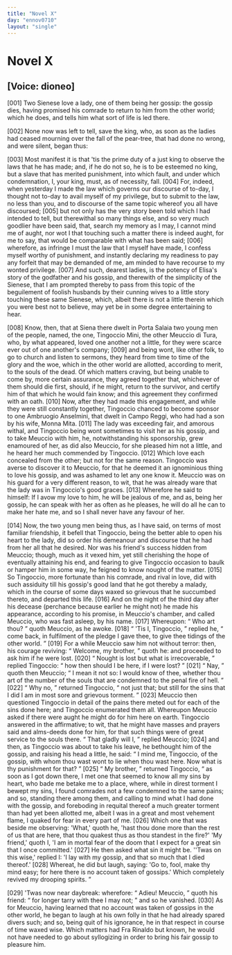 ```yaml
---
title: "Novel X"
day: "ennov0710"
layout: "single"
---
```

<div id="nov0710" type="novella" who="dioneo">
 <h1>
  Novel X
 </h1>
 <p>
  <h2>
   [Voice: dioneo]
  </h2>
 </p>
 <argument>
  <p>
   <a name="p07100001">
    [001]
   </a>
   Two Sienese love a lady, one of them being
her gossip: the gossip dies, having promised his comrade to return to him from the other
world; which he does, and tells him what sort of life is led
there.
  </p>
 </argument>
 <div3 type="commentary" who="author">
  <p>
   <a name="p07100002">
    [002]
   </a>
   None
   now was left to tell, save
	the king, who, as soon as the ladies had ceased mourning over the fall of the pear-tree,
	that had done no wrong, and were silent, began thus:
  </p>
 </div3>
 <div3 type="commentary" who="dioneo">
  <p>
   <a name="p07100003">
    [003]
   </a>
   Most manifest it is that
      'tis the prime duty of a just king to observe the laws that he has made; and, if he do not
      so, he is to be esteemed no king, but a slave that has merited punishment, into which
      fault, and under which condemnation, I, your king, must, as of necessity,
      fall.
   <a name="p07100004">
    [004]
   </a>
   For, indeed, when yesterday I made the law which governs our discourse of
      to-day, I thought not to-day to avail myself of my privilege, but to submit to the law, no
      less than you, and to discourse of the same topic whereof you all have discoursed;
   <a name="p07100005">
    [005]
   </a>
   but not only has the very story
      been told which I had intended to tell, but therewithal so many things else, and so very
      much goodlier have been said, that, search my memory as I may, I cannot mind me of aught,
      nor wot I that touching such a matter there is indeed aught, for me to say, that would be
      comparable with what has been said;
   <a name="p07100006">
    [006]
   </a>
   wherefore, as infringe I must the law that
      I myself have made, I confess myself worthy of punishment, and instantly declaring my
      readiness to pay any forfeit that may be demanded of me, am minded to have recourse to my
      wonted privilege.
   <a name="p07100007">
    [007]
   </a>
   And such, dearest ladies, is the potency of Elisa's story of
      the godfather and his gossip, and therewith of the simplicity of the Sienese, that I am
      prompted thereby to pass from this topic of the beguilement of foolish husbands by their
      cunning wives to a
   little story touching these same Sienese, which, albeit there is not a little
      therein which you were best not to believe, may yet be in
      some degree entertaining to hear.
  </p>
 </div3>
 <p>
  <a name="p07100008">
   [008]
  </a>
  Know, then, that at Siena there dwelt in Porta
Salaia two young men of the people, named, the one, Tingoccio Mini, the other Meuccio di
Tura, who, by what appeared, loved one another not a little, for they were scarce ever out
of one another's company;
  <a name="p07100009">
   [009]
  </a>
  and being wont, like other folk, to go to church and
listen to sermons, they heard from time to time of the glory and the woe, which in the
other world are allotted, according to merit, to the souls of the dead.  Of which matters
craving, but being unable to come by, more certain assurance, they agreed together that,
whichever of them should die first, should, if he might, return to the survivor, and
certify him of that which he would fain know; and this agreement they confirmed with an
oath.
  <a name="p07100010">
   [010]
  </a>
  Now, after they had made this engagement, and while they were still
constantly together, Tingoccio chanced to become sponsor to one Ambruogio Anselmini, that
dwelt in Campo Reggi, who had had a son by his wife, Monna Mita.
  <a name="p07100011">
   [011]
  </a>
  The lady was
exceeding fair, and amorous withal, and Tingoccio being wont sometimes to visit her as his
gossip, and to take Meuccio with him, he,
notwithstanding his sponsorship, grew enamoured of her, as did also
Meuccio, for she pleased him not a little, and he heard her much commended by
Tingoccio.
  <a name="p07100012">
   [012]
  </a>
  Which love each concealed from the other; but not for the same
reason. Tingoccio was averse to discover it to Meuccio, for that he deemed it an
ignominious thing to love his gossip, and was ashamed to let any one know it. Meuccio was
on his guard for a very different reason, to wit, that he was already ware that the lady
was in Tingoccio's good graces.
  <a name="p07100013">
   [013]
  </a>
  Wherefore he said to himself: If I avow my love
to him, he will be jealous of me, and as, being her gossip, he can speak with her as
often as he pleases, he will do all he can to make her hate me, and so I shall never have
any favour of her.
 </p>
 <p>
  <a name="p07100014">
   [014]
  </a>
  Now, the two young men being thus, as I have said, on terms of
most familiar friendship, it befell that Tingoccio, being the better able to open his
heart to the lady, did so order his demeanour and discourse that he had from her all that
he desired. Nor was his friend's success hidden from Meuccio; though, much as it vexed
him, yet still cherishing the hope of eventually attaining his end, and
  fearing to give Tingoccio occasion to baulk or hamper him in some way, he feigned
to know nought of the matter.
  <a name="p07100015">
   [015]
  </a>
  So Tingoccio, more fortunate than his comrade,
and rival in love, did with such assiduity till his gossip's good land that he got thereby
a malady, which in the course of some days waxed so grievous that he succumbed thereto,
and departed this life.
  <a name="p07100016">
   [016]
  </a>
  And on the night of the third day after his
decease (perchance because earlier he might not) he made his appearance,
according to his promise, in Meuccio's chamber, and called Meuccio, who was fast asleep,
by his name.
  <a name="p07100017">
   [017]
  </a>
  Whereupon:
  <q direct="unspecified">
   Who art thou?
  </q>
  quoth Meuccio, as he
awoke.
  <a name="p07100018">
   [018]
  </a>
  <q direct="unspecified">
   'Tis I, Tingoccio,
  </q>
  replied he,
  <q direct="unspecified">
   come back, in fulfilment of the
pledge I gave thee, to give thee tidings of the other world.
  </q>
  <a name="p07100019">
   [019]
  </a>
  For a while
Meuccio saw him not without terror: then, his courage reviving:
  <q direct="unspecified">
   Welcome, my
brother,
  </q>
  quoth he: and proceeded to ask him if he were lost.
  <a name="p07100020">
   [020]
  </a>
  <q direct="unspecified">
   Nought is
lost but what is irrecoverable,
  </q>
  replied Tingoccio:
  <q direct="unspecified">
   how then should I be here, if I
were lost?
  </q>
  <a name="p07100021">
   [021]
  </a>
  <q direct="unspecified">
   Nay,
  </q>
  quoth then Meuccio;
  <q direct="unspecified">
   I mean it not so: I would
know of thee, whether thou art of the number of the souls that are condemned to the penal
fire of hell.
  </q>
  <a name="p07100022">
   [022]
  </a>
  <q direct="unspecified">
   Why no,
  </q>
  returned Tingoccio,
  <q direct="unspecified">
   not just that; but
still for the sins that I did I am in most sore and grievous torment.
  </q>
  <a name="p07100023">
   [023]
  </a>
  Meuccio then questioned Tingoccio in detail of the pains there meted out for
each of the sins done here; and Tingoccio enumerated them all.  Whereupon Meuccio asked if
there were aught he might do for him
here on earth. Tingoccio answered in the affirmative; to wit, that he might have masses
and prayers said and alms-deeds done for him, for that such things were of great service
to the souls there.
  <q direct="unspecified">
   That gladly will I,
  </q>
  replied Meuccio;
  <a name="p07100024">
   [024]
  </a>
  and then, as
Tingoccio was about to take his leave, he bethought him of the gossip, and raising his
head a little, he said:
  <q direct="unspecified">
   I mind me, Tingoccio, of the gossip, with whom thou wast wont
to lie when thou wast here. Now what is thy punishment for that?
  </q>
  <a name="p07100025">
   [025]
  </a>
  <q direct="unspecified">
   My
brother,
  </q>
  returned Tingoccio,
  <q direct="unspecified">
   as soon as I got down there, I met one that seemed to
know all my sins by heart, who bade me betake me to a place, where, while in direst
torment I bewept my sins, I found comrades not a few condemned to the same pains; and so,
standing there among them, and calling to mind what I had done with the gossip, and
foreboding in
requital thereof a much greater torment than had yet been allotted me, albeit I was in a
great and most vehement flame, I quaked for
   fear in every part of
me.
   <a name="p07100026">
    [026]
   </a>
   Which one that was beside me observing:
'What,' quoth he, 'hast thou done more than the rest of us that are here, that thou
quakest thus as thou standest in the fire?' 'My friend,' quoth I, 'I am in mortal fear of
the doom that I expect for a great sin that I once committed.'
   <a name="p07100027">
    [027]
   </a>
   He then asked
what sin it might be. ''Twas on this wise,' replied I: 'I lay with my gossip, and that so
much that I died thereof.'
   <a name="p07100028">
    [028]
   </a>
   Whereat, he did but laugh, saying: 'Go to, fool,
make thy mind easy; for here there is no account taken of gossips.' Which completely
revived my drooping spirits.
  </q>
 </p>
 <p>
  <a name="p07100029">
   [029]
  </a>
  'Twas now near daybreak: wherefore:
  <q direct="unspecified">
   Adieu! Meuccio,
  </q>
  quoth his friend:
  <q direct="unspecified">
   for
longer tarry with thee I may not;
  </q>
  and so he vanished.
  <a name="p07100030">
   [030]
  </a>
  As for Meuccio,
having learned that no account was taken of gossips in the other world, he began to laugh
at his own folly in that he had already spared divers such; and so, being quit of his
ignorance, he in that respect in course of time waxed wise.  Which matters had Fra Rinaldo
but known, he would not have
needed to go about syllogizing in order to bring his fair gossip to
pleasure him.
 </p>
</div>